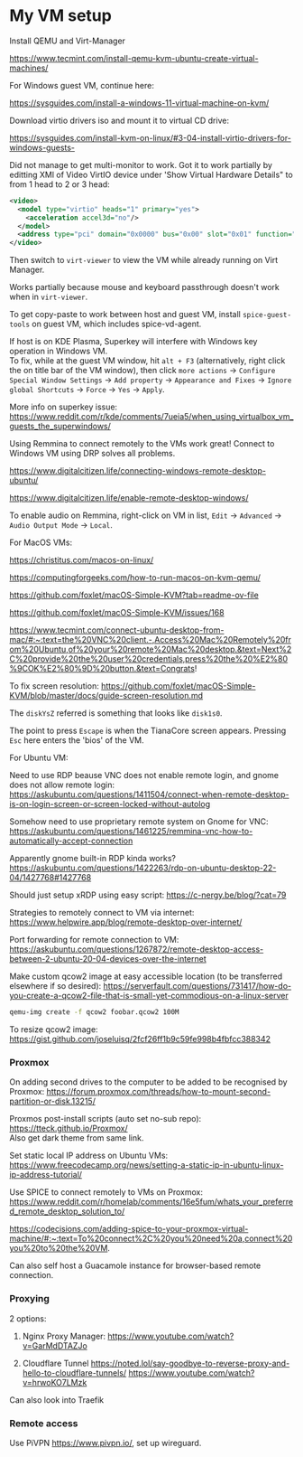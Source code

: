 # My VM setup

Install QEMU and Virt-Manager

<https://www.tecmint.com/install-qemu-kvm-ubuntu-create-virtual-machines/>

For Windows guest VM, continue here:

<https://sysguides.com/install-a-windows-11-virtual-machine-on-kvm/>

Download virtio drivers iso and mount it to virtual CD drive:

<https://sysguides.com/install-kvm-on-linux/#3-04-install-virtio-drivers-for-windows-guests->

Did not manage to get multi-monitor to work. Got it to work partially by editting XMl of Video VirtIO device under 'Show Virtual Hardware Details" to from 1 head to 2 or 3 head:

```xml
<video>
  <model type="virtio" heads="1" primary="yes">
    <acceleration accel3d="no"/>
  </model>
  <address type="pci" domain="0x0000" bus="0x00" slot="0x01" function="0x0"/>
</video>
```

Then switch to ```virt-viewer``` to view the VM while already running on Virt Manager.

Works partially because mouse and keyboard passthrough doesn't work when in ```virt-viewer```.

To get copy-paste to work between host and guest VM, install ```spice-guest-tools``` on guest VM, which includes spice-vd-agent.

If host is on KDE Plasma, Superkey will interfere with Windows key operation in Windows VM.  
To fix, while at the guest VM window, hit ```alt + F3``` (alternatively, right click the on title bar of the VM window), then click ```more actions``` -> ```Configure Special Window Settings``` -> ```Add property``` -> ```Appearance and Fixes``` -> ```Ignore global Shortcuts``` -> ```Force``` -> ```Yes``` -> ```Apply```.

More info on superkey issue: <https://www.reddit.com/r/kde/comments/7ueia5/when_using_virtualbox_vm_guests_the_superwindows/>

Using Remmina to connect remotely to the VMs work great! Connect to Windows VM using DRP solves all problems.

<https://www.digitalcitizen.life/connecting-windows-remote-desktop-ubuntu/>  

<https://www.digitalcitizen.life/enable-remote-desktop-windows/>  

To enable audio on Remmina, right-click on VM in list, `Edit` -> `Advanced` -> `Audio Output Mode` -> `Local`.

For MacOS VMs:

<https://christitus.com/macos-on-linux/>  

<https://computingforgeeks.com/how-to-run-macos-on-kvm-qemu/>  

<https://github.com/foxlet/macOS-Simple-KVM?tab=readme-ov-file>  

<https://github.com/foxlet/macOS-Simple-KVM/issues/168>  

<https://www.tecmint.com/connect-ubuntu-desktop-from-mac/#:~:text=the%20VNC%20client.-,Access%20Mac%20Remotely%20from%20Ubuntu,of%20your%20remote%20Mac%20desktop.&text=Next%2C%20provide%20the%20user%20credentials,press%20the%20%E2%80%9COK%E2%80%9D%20button.&text=Congrats>!

To fix screen resolution: <https://github.com/foxlet/macOS-Simple-KVM/blob/master/docs/guide-screen-resolution.md>

The `diskYsZ` referred is something that looks like `disk1s0`.

The point to press `Escape` is when the TianaCore screen appears. Pressing `Esc` here enters the 'bios' of the VM.

For Ubuntu VM:

Need to use RDP beause VNC does not enable remote login, and gnome does not allow remote login: <https://askubuntu.com/questions/1411504/connect-when-remote-desktop-is-on-login-screen-or-screen-locked-without-autolog>

Somehow need to use proprietary remote system on Gnome for VNC: <https://askubuntu.com/questions/1461225/remmina-vnc-how-to-automatically-accept-connection>

Apparently gnome built-in RDP kinda works? <https://askubuntu.com/questions/1422263/rdp-on-ubuntu-desktop-22-04/1427768#1427768>

Should just setup xRDP using easy script: <https://c-nergy.be/blog/?cat=79>

Strategies to remotely connect to VM via internet: <https://www.helpwire.app/blog/remote-desktop-over-internet/>

Port forwarding for remote connection to VM: <https://askubuntu.com/questions/1267872/remote-desktop-access-between-2-ubuntu-20-04-devices-over-the-internet>

Make custom qcow2 image at easy accessible location (to be transferred elsewhere if so desired): <https://serverfault.com/questions/731417/how-do-you-create-a-qcow2-file-that-is-small-yet-commodious-on-a-linux-server>

```bash
qemu-img create -f qcow2 foobar.qcow2 100M
```

To resize qcow2 image: <https://gist.github.com/joseluisq/2fcf26ff1b9c59fe998b4fbfcc388342>

### Proxmox

On adding second drives to the computer to be added to be recognised by Proxmox: <https://forum.proxmox.com/threads/how-to-mount-second-partition-or-disk.13215/>

Proxmos post-install scripts (auto set no-sub repo): <https://tteck.github.io/Proxmox/>  
Also get dark theme from same link.

Set static local IP address on Ubuntu VMs: <https://www.freecodecamp.org/news/setting-a-static-ip-in-ubuntu-linux-ip-address-tutorial/>

Use SPICE to connect remotely to VMs on Proxmox: <https://www.reddit.com/r/homelab/comments/16e5fum/whats_your_preferred_remote_desktop_solution_to/>  

<https://codecisions.com/adding-spice-to-your-proxmox-virtual-machine/#:~:text=To%20connect%2C%20you%20need%20a,connect%20you%20to%20the%20VM>.

Can also self host a Guacamole instance for browser-based remote connection.

### Proxying

2 options:

1. Nginx Proxy Manager:
<https://www.youtube.com/watch?v=GarMdDTAZJo>

2. Cloudflare Tunnel
<https://noted.lol/say-goodbye-to-reverse-proxy-and-hello-to-cloudflare-tunnels/>
<https://www.youtube.com/watch?v=hrwoKO7LMzk>

Can also look into Traefik

### Remote access

Use PiVPN <https://www.pivpn.io/>, set up wireguard.

